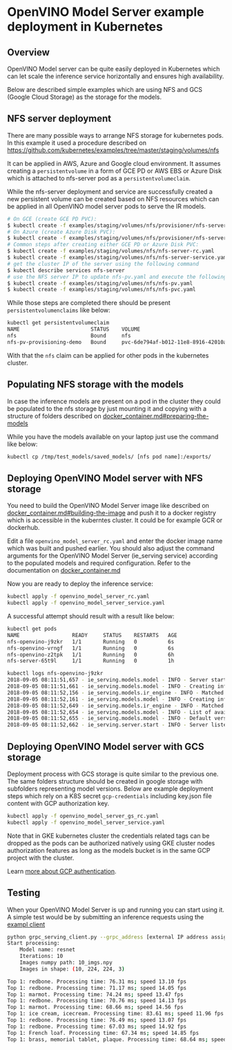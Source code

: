# OpenVINO Model Server example deployment in Kubernetes

## Overview
OpenVINO Model server can be quite easily deployed in Kubernetes which can let scale the inference service horizontally
and ensures high availability.

Below are described simple examples which are using NFS and GCS (Google Cloud Storage) as the storage for the models.

## NFS server deployment

There are many possible ways to arrange NFS storage for kubernetes pods. In this example it used a procedure described on 
https://github.com/kubernetes/examples/tree/master/staging/volumes/nfs

It can be applied in AWS, Azure and Google cloud environment. It assumes creating a `persistentvolume` in a form of 
GCE PD or AWS EBS or Azure Disk which is attached to nfs-server pod as a `persistentvolumeclaim`. 

While the nfs-server deployment and service are successfully created a new persistent volume can be created based on NFS
resources which can be applied in all OpenVINO model server pods to serve the IR models. 

```bash
# On GCE (create GCE PD PVC):
$ kubectl create -f examples/staging/volumes/nfs/provisioner/nfs-server-gce-pv.yaml
# On Azure (create Azure Disk PVC):
$ kubectl create -f examples/staging/volumes/nfs/provisioner/nfs-server-azure-pv.yaml
# Common steps after creating either GCE PD or Azure Disk PVC:
$ kubectl create -f examples/staging/volumes/nfs/nfs-server-rc.yaml
$ kubectl create -f examples/staging/volumes/nfs/nfs-server-service.yaml
# get the cluster IP of the server using the following command
$ kubectl describe services nfs-server
# use the NFS server IP to update nfs-pv.yaml and execute the following
$ kubectl create -f examples/staging/volumes/nfs/nfs-pv.yaml
$ kubectl create -f examples/staging/volumes/nfs/nfs-pvc.yaml
```

While those steps are completed there should be present `persistentvolumenclaims` like below:
```bash
kubectl get persistentvolumeclaim
NAME                       STATUS    VOLUME                                     CAPACITY   ACCESS MODES   STORAGECLASS   AGE
nfs                        Bound     nfs                                        1Mi        RWX                           23h
nfs-pv-provisioning-demo   Bound     pvc-6de794af-b012-11e8-8916-42010a9c0142   200Gi      RWO            standard       1d
```

With that the `nfs` claim can be applied for other pods in the kubernetes cluster.


## Populating NFS storage with the models
In case the inference models are present on a pod in the cluster they could be populated to the nfs storage by just
mounting it and copying with a structure of folders described on 
[docker_container.md#preparing-the-models](../docs/docker_container.md#preparing-the-models) 

While you have the models available on your laptop just use the command like below:
```bash
kubectl cp /tmp/test_models/saved_models/ [nfs pod name]:/exports/
```

## Deploying OpenVINO Model server with NFS storage

You need to build the OpenVINO Model Server image like described on 
[docker_container.md#building-the-image](../docs/docker_container.md#building-the-image) and push it to a docker 
registry which is accessible in the kuberntes cluster. It could be for example GCR or dockerhub.

Edit a file `openvino_model_server_rc.yaml` and enter the docker image name which was built and pushed earlier.
You should also adjust the command arguments for the OpenVINO Model Server (ie_serving service) according to the
populated models and required configuration. Refer to the documentation on
 [docker_container.md](../docs/docker_container.md) 
 
Now you are ready to deploy the inference service:

```bash
kubectl apply -f openvino_model_server_rc.yaml
kubectl apply -f openvino_model_server_service.yaml
```

A successful attempt should result with a result like below:
```bash
kubectl get pods
NAME                 READY     STATUS    RESTARTS   AGE
nfs-openvino-j9zkr   1/1       Running   0          6s
nfs-openvino-vrngf   1/1       Running   0          6s
nfs-openvino-z2tpk   1/1       Running   0          6h
nfs-server-65t9l     1/1       Running   0          1h

kubectl logs nfs-openvino-j9zkr
2018-09-05 08:11:51,657 - ie_serving.models.model - INFO - Server start loading model: resnet
2018-09-05 08:11:51,661 - ie_serving.models.model - INFO - Creating inference engine object for version: 1
2018-09-05 08:11:52,156 - ie_serving.models.ir_engine - INFO - Matched keys for model: {'outputs': {'resnet_v1_50/predictions/Reshape_1': 'resnet_v1_50/predictions/Reshape_1'}, 'inputs': {'input': 'input'}}
2018-09-05 08:11:52,161 - ie_serving.models.model - INFO - Creating inference engine object for version: 2
2018-09-05 08:11:52,649 - ie_serving.models.ir_engine - INFO - Matched keys for model: {'outputs': {'resnet_v2_50/predictions/Reshape_1': 'resnet_v2_50/predictions/Reshape_1'}, 'inputs': {'input': 'input'}}
2018-09-05 08:11:52,654 - ie_serving.models.model - INFO - List of available versions for resnet model: [1, 2]
2018-09-05 08:11:52,655 - ie_serving.models.model - INFO - Default version for resnet model is 2
2018-09-05 08:11:52,662 - ie_serving.server.start - INFO - Server listens on port 80 and will be serving models: ['resnet']
```

## Deploying OpenVINO Model server with GCS storage

Deployment process with GCS storage is quite similar to the previous one. The same folders structure should be created
in google storage with subfolders representing model versions. Below are example deployment steps which rely on a K8S
secret `gcp-credentials` including key.json file content with GCP authorization key.

```bash
kubectl apply -f openvino_model_server_gs_rc.yaml
kubectl apply -f openvino_model_server_service.yaml
```

Note that in GKE kubernetes cluster the credentials related tags can be dropped as the pods can be authorized natively
using GKE cluster nodes authorization features as long as the models bucket is in the same GCP project with the cluster.

Learn [more about GCP authentication](https://cloud.google.com/docs/authentication/production).


## Testing

When your OpenVINO Model Server is up and running you can start using it. A simple test would be by submitting 
an inference requests using the [exampl client](../example_client)

```bash
python grpc_serving_client.py --grpc_address [external IP address assigned to the service] --grpc_port 80 --model_name resnet --transpose_input True --images_numpy_path 10_imgs.npy --output_name resnet_v1_50/predictions/Reshape_1
Start processing:
	Model name: resnet
	Iterations: 10
	Images numpy path: 10_imgs.npy
	Images in shape: (10, 224, 224, 3)

Top 1: redbone. Processing time: 76.31 ms; speed 13.10 fps
Top 1: redbone. Processing time: 71.17 ms; speed 14.05 fps
Top 1: marmot. Processing time: 74.24 ms; speed 13.47 fps
Top 1: redbone. Processing time: 70.76 ms; speed 14.13 fps
Top 1: marmot. Processing time: 68.66 ms; speed 14.56 fps
Top 1: ice cream, icecream. Processing time: 83.61 ms; speed 11.96 fps
Top 1: redbone. Processing time: 76.49 ms; speed 13.07 fps
Top 1: redbone. Processing time: 67.03 ms; speed 14.92 fps
Top 1: French loaf. Processing time: 67.34 ms; speed 14.85 fps
Top 1: brass, memorial tablet, plaque. Processing time: 68.64 ms; speed 14.57 fps
```
